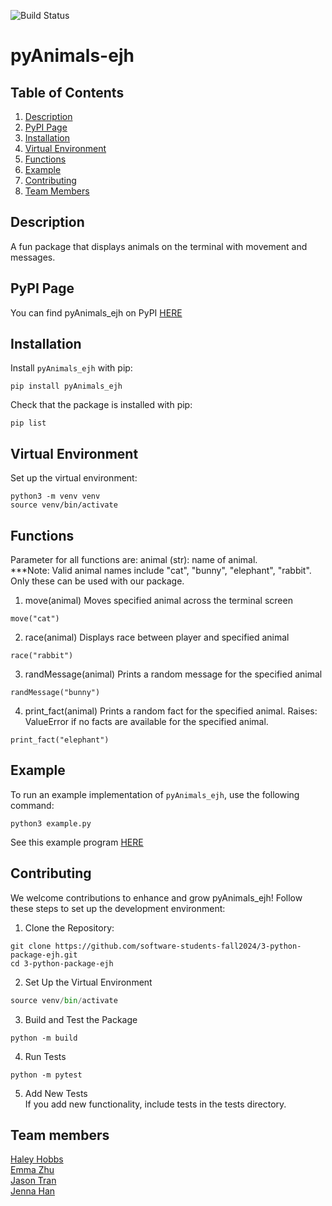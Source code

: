 ![Build Status](https://github.com/software-students-fall2024/3-python-package-ejh/actions/workflows/event-logger.yml/badge.svg)

# pyAnimals-ejh

## Table of Contents
1. [Description](#description)
2. [PyPI Page](#pypi-page)
3. [Installation](#installation)
4. [Virtual Environment](#virtual-environment)
5. [Functions](#functions)
6. [Example](#example)
7. [Contributing](#contributing)
8. [Team Members](#team-members)

## Description
A fun package that displays animals on the terminal with movement and messages.

## PyPI Page
You can find pyAnimals_ejh on PyPI [HERE](https://pypi.org/project/pyAnimals-ejh/0.2.0/)

## Installation
Install `pyAnimals_ejh` with pip:
```
pip install pyAnimals_ejh
```
Check that the package is installed with pip:
```
pip list
```

## Virtual Environment
Set up the virtual environment:
```
python3 -m venv venv
source venv/bin/activate
```

## Functions
Parameter for all functions are: animal (str): name of animal.\
***Note: Valid animal names include "cat", "bunny", "elephant", "rabbit". Only these can be used with our package.

1. move(animal)
Moves specified animal across the terminal screen
```
move("cat")
```

2. race(animal)
Displays race between player and specified animal
```
race("rabbit")
```

3. randMessage(animal)
Prints a random message for the specified animal
```
randMessage("bunny")
```

4. print_fact(animal)
Prints a random fact for the specified animal.
Raises: ValueError if no facts are available for the specified animal.
```
print_fact("elephant")
```
## Example
To run an example implementation of `pyAnimals_ejh`, use the following command:
```
python3 example.py
```
See this example program [HERE](/example.py)

## Contributing
We welcome contributions to enhance and grow pyAnimals_ejh! Follow these steps to set up the development environment:
1. Clone the Repository:
```
git clone https://github.com/software-students-fall2024/3-python-package-ejh.git
cd 3-python-package-ejh
```
2. Set Up the Virtual Environment
```python -m venv venv
source venv/bin/activate
```
3. Build and Test the Package
```
python -m build
```
4. Run Tests
```
python -m pytest
```
5. Add New Tests\
If you add new functionality, include tests in the tests directory.

## Team members

[Haley Hobbs](https://github.com/haleyhobbs) \
[Emma Zhu](https://github.com/ez106) \
[Jason Tran](https://github.com/huyy422) \
[Jenna Han](https://github.com/jnahan)